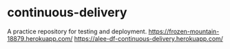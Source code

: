 # continuous-delivery
A practice repository for testing and deployment.
https://frozen-mountain-18879.herokuapp.com/
https://alee-df-continuous-delivery.herokuapp.com/
